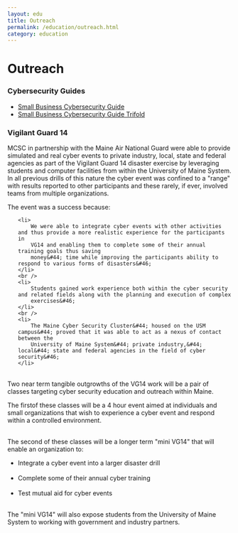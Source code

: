 ```yaml
---
layout: edu
title: Outreach
permalink: /education/outreach.html
category: education
---
```


<h1>Outreach</h1>
<h3>Cybersecurity Guides</h3>
<ul class="about_list">
	<li ><a href="{{ site.github.url }}pdf/sbcsguide.pdf" download="sbcsguide">Small Business Cybersecurity Guide</a></li>
	<li ><a href="{{ site.github.url }}pdf/sbcsguide_trifold.pdf" download="sbcsguide_trifold">Small Business Cybersecurity Guide Trifold</a></li>
</ul>


<h3>Vigilant Guard 14</h3>
MCSC in partnership with the Maine Air National Guard were able to
provide simulated and real cyber events to private industry&#44; local&#44;
state and federal agencies as part of the Vigilant Guard 14 disaster
exercise by leveraging students and computer facilities from within
the University of Maine System&#46;  In all previous drills of this nature
the cyber event was confined to a &#34;range&#34; with results reported to other
participants and these rarely&#44; if ever&#44; involved teams from multiple
organizations&#46;

The event was a success because&#58;

<ul class="resource_list">

	<li>
		We were able to integrate cyber events with other activities and thus provide a more realistic experience for the participants in
		VG14 and enabling them to complete some of their annual training goals thus saving
		money&#44; time while improving the participants ability to respond to various forms of disasters&#46;
	</li>
	<br />
	<li>
		Students gained work experience both within the cyber security and related fields along with the planning and execution of complex
		exercises&#46;
	</li>
	<br />
	<li>
		The Maine Cyber Security Cluster&#44; housed on the USM campus&#44; proved that it was able to act as a nexus of contact between the
		University of Maine System&#44; private industry,&#44; local&#44; state and federal agencies in the field of cyber security&#46;
	</li>
</ul>
<br />
Two near term tangible outgrowths of the VG14 work will be a pair of classes targeting cyber security education and outreach within Maine.

The firstof these classes will be a 4 hour event aimed at individuals and small organizations that wish to experience a cyber event and
respond within a controlled environment&#46;
<br />
<br />

The second of these classes will be a longer term &#34;mini VG14&#34; that will enable an organization to&#58;

<ul class="resource_list">
	<li>Integrate a cyber event into a larger disaster drill</li>
	<br />
	<li>Complete some of their annual cyber training</li>
	<br />
	<li>Test mutual aid for cyber events</li>
</ul>
<br />
The &#34;mini VG14&#34; will also expose students from the University of Maine
System to working with government and industry partners&#46;